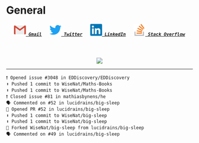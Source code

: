 <!--About Me--->


<!--Tools/Languages--->


<!--Contacts--->
<h1> General </h1>
<h5 align="center">
	<code><a href="mailto:nathan88wise@gmail.com"><img alt="Gmail" width=32 src="res/gmail.svg"> Gmail</a></code>
	&emsp;
	<code><a href="https://twitter.com/WiseNatDev" title="Twitter Profile"><img alt="Twitter" width=32 src="res/twitter.svg"> Twitter</a></code>
	&emsp;
	<code><a href="https://www.linkedin.com/in/nathan-w-5592ba1b5/" title="LinkedIn Profile"><img alt="LinkedIn" width=32 src="res/linkedin.svg"> LinkedIn</a></code>
	&emsp;
	<code><a href="https://stackoverflow.com/users/11125378/wisenat" title="Stack Overflow Profile"><img alt="Stack Overflow" width=32 src="res/stackoverflow.svg"> Stack Overflow</a></code>
</h5>

<!--GitHub Stats--->
&emsp;
<p align="center">
	<a href="https://github.com/anuraghazra/github-readme-stats">
		<img align="center" src="https://github-readme-stats.vercel.app/api?username=WiseNat&count_private=true&show_icons=true&title_color=009356&icon_color=75B79A&bg_color=F3F4F4&hide_border=true" />
	</a>
</p>

---

<!--GitHub Recent Activity--->

```markdown
❗️ Opened issue #3048 in EDDiscovery/EDDiscovery
⬆️ Pushed 1 commit to WiseNat/Maths-Books
⬆️ Pushed 1 commit to WiseNat/Maths-Books
❗️ Closed issue #81 in mathiasbynens/he
🗣 Commented on #52 in lucidrains/big-sleep
📖 Opened PR #52 in lucidrains/big-sleep
⬆️ Pushed 1 commit to WiseNat/big-sleep
⬆️ Pushed 1 commit to WiseNat/big-sleep
🍴 Forked WiseNat/big-sleep from lucidrains/big-sleep
🗣 Commented on #49 in lucidrains/big-sleep
```

<!--**WiseNat/WiseNat** is a ✨ _special_ ✨ repository because its `README.md` (this file) appears on your GitHub profile.-->
